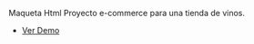 Maqueta Html Proyecto e-commerce para una tienda de vinos.

- [Ver Demo](https://elpoeta.github.io/proyecto-felurian)  